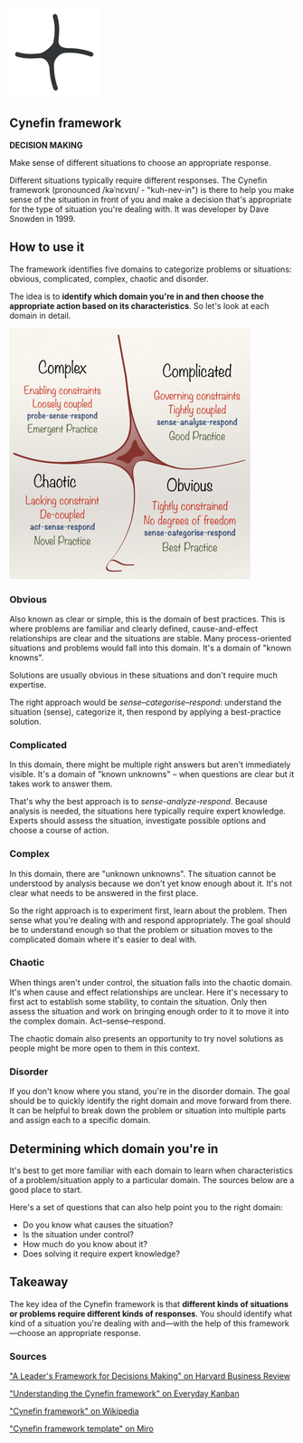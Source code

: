 ![img](cynefin-framework.assets/cynefin-icon.png)

## Cynefin framework

**DECISION MAKING**

Make sense of different situations to choose an appropriate response.

Different situations typically require different responses. The Cynefin framework (pronounced /kəˈnɛvɪn/ - "kuh-nev-in") is there to help you make sense of the situation in front of you and make a decision that's appropriate for the type of situation you're dealing with. It was developer by Dave Snowden in 1999. 

## How to use it

The framework identifies five domains to categorize problems or situations: obvious, complicated, complex, chaotic and disorder.

The idea is to **identify which domain you're in and then choose the appropriate action based on its characteristics**. So let's look at each domain in detail.

![Cynefin framework by Dave Snowden](cynefin-framework.assets/Cynefin_as_of_1st_June_2014.png)

### Obvious

Also known as clear or simple, this is the domain of best practices. This is where problems are familiar and clearly defined, cause-and-effect relationships are clear and the situations are stable. Many process-oriented situations and problems would fall into this domain. It's a domain of "known knowns".

Solutions are usually obvious in these situations and don't require much expertise.  

The right approach would be *sense–categorise–respond*: understand the situation (sense), categorize it, then respond by applying a best-practice solution.

### Complicated

In this domain, there might be multiple right answers but aren't immediately visible. It's a domain of "known unknowns" – when questions are clear but it takes work to answer them.

That's why the best approach is to *sense-analyze-respond*. Because analysis is needed, the situations here typically require expert knowledge. Experts should assess the situation, investigate possible options and choose a course of action.

### Complex

In this domain, there are "unknown unknowns". The situation cannot be understood by analysis because we don't yet know enough about it. It's not clear what needs to be answered in the first place.

So the right approach is to experiment first, learn about the problem. Then sense what you're dealing with and respond appropriately. The goal should be to understand enough so that the problem or situation moves to the complicated domain where it's easier to deal with.

### Chaotic

When things aren't under control, the situation falls into the chaotic domain. It's when cause and effect relationships are unclear. Here it's necessary to first act to establish some stability, to contain the situation. Only then assess the situation and work on bringing enough order to it to move it into the complex domain. Act–sense–respond.

The chaotic domain also presents an opportunity to try novel solutions as people might be more open to them in this context.

### Disorder

If you don't know where you stand, you're in the disorder domain. The goal should be to quickly identify the right domain and move forward from there. It can be helpful to break down the problem or situation into multiple parts and assign each to a specific domain.

## Determining which domain you're in

It's best to get more familiar with each domain to learn when characteristics of a problem/situation apply to a particular domain. The sources below are a good place to start.

Here's a set of questions that can also help point you to the right domain:

- Do you know what causes the situation?
- Is the situation under control?
- How much do you know about it?
- Does solving it require expert knowledge?

## Takeaway

The key idea of the Cynefin framework is that **different kinds of situations or problems require different kinds of responses**. You should identify what kind of a situation you're dealing with and—with the help of this framework—choose an appropriate response.

### Sources

["A Leader's Framework for Decisions Making" on Harvard Business Review](https://hbr.org/2007/11/a-leaders-framework-for-decision-making)

["Understanding the Cynefin framework" on Everyday Kanban](https://www.everydaykanban.com/2013/09/29/understanding-the-cynefin-framework/)

["Cynefin framework" on Wikipedia](https://en.wikipedia.org/wiki/Cynefin_framework)

["Cynefin framework template" on Miro](https://miro.com/templates/cynefin-framework/)